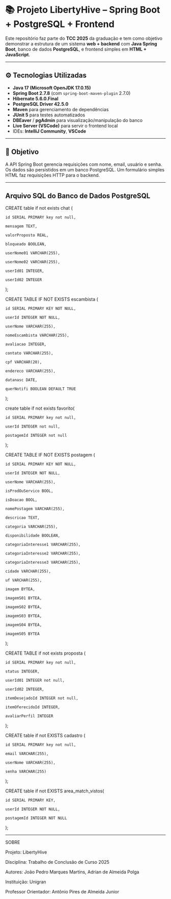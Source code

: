 # 📚 Projeto LibertyHive – Spring Boot + PostgreSQL + Frontend

Este repositório faz parte do **TCC 2025** da graduação e tem como objetivo demonstrar a estrutura de um sistema **web + backend** com **Java Spring Boot**, banco de dados **PostgreSQL**, e frontend simples em **HTML + JavaScript**.

---

## ⚙️ Tecnologias Utilizadas

- **Java 17 (Microsoft OpenJDK 17.0.15)**
- **Spring Boot 2.7.8** (com `spring-boot-maven-plugin` 2.7.0)
- **Hibernate 5.6.0.Final**
- **PostgreSQL Driver 42.5.0**
- **Maven** para gerenciamento de dependências
- **JUnit 5** para testes automatizados
- **DBEaver** / **pgAdmin** para visualização/manipulação do banco
- **Live Server (VSCode)** para servir o frontend local
- IDEs: **IntelliJ Community**, **VSCode**

---

## 📌 Objetivo

A API Spring Boot gerencia requisições com nome, email, usuário e senha. Os dados são persistidos em um banco PostgreSQL. Um formulário simples HTML faz requisições HTTP para o backend.

---

## Arquivo SQL do Banco de Dados PostgreSQL
CREATE table if not exists chat (

    id SERIAL PRIMARY key not null,

    mensagem TEXT,

    valorProposto REAL,

    bloqueado BOOLEAN,

    userNome01 VARCHAR(255),

    userNome02 VARCHAR(255),

    userId01 INTEGER,

    userId02 INTEGER

);



CREATE TABLE IF NOT EXISTS escambista (

    id SERIAL PRIMARY KEY NOT NULL,

    userId INTEGER NOT NULL,

    userNome VARCHAR(255),

    nomeEscambista VARCHAR(255),

    avaliacao INTEGER,

    contato VARCHAR(255),

    cpf VARCHAR(20),

    endereco VARCHAR(255),

    datanasc DATE,

    querNotifi BOOLEAN DEFAULT TRUE

);



create table if not exists favorito(

	id SERIAL PRIMARY key not null,

    userId INTEGER not null,

    postagemId INTEGER not null

);



CREATE TABLE IF NOT EXISTS postagem (

    id SERIAL PRIMARY KEY NOT NULL,

    userId INTEGER NOT NULL,

    userNome VARCHAR(255),

    isProdOuServico BOOL,

    isDoacao BOOL,

    nomePostagem VARCHAR(255),

    descricao TEXT,

    categoria VARCHAR(255),

    disponibilidade BOOLEAN,

    categoriaInteresse1 VARCHAR(255),

    categoriaInteresse2 VARCHAR(255),

    categoriaInteresse3 VARCHAR(255),

    cidade VARCHAR(255),

    uf VARCHAR(255),

    imagem BYTEA,

    imagemS01 BYTEA,

    imagemS02 BYTEA,

    imagemS03 BYTEA,

    imagemS04 BYTEA,

    imagemS05 BYTEA

);



CREATE TABLE if not exists proposta (

    id SERIAL PRIMARY key not null,

    status INTEGER,

    userId01 INTEGER not null,

    userId02 INTEGER, 

    itemDesejadoId INTEGER not null,

    itemOferecidoId INTEGER,

    avaliarPerfil INTEGER

);



CREATE table if not EXISTS cadastro (

    id SERIAL PRIMARY key not null,

    email VARCHAR(255),

    userNome VARCHAR(255),

    senha VARCHAR(255)

); 



CREATE table if not EXISTS area_match_vistos(

    id SERIAL PRIMARY KEY,

    userId INTEGER NOT NULL,           

    postagemId INTEGER NOT NULL       

);


---

SOBRE


Projeto: LibertyHive

Disciplina: Trabalho de Conclusão de Curso 2025

Autores: João Pedro Marques Martins, Adrian de Almeida Polga

Instituição: Unigran

Professor Orientador: Antônio Pires de Almeida Junior
